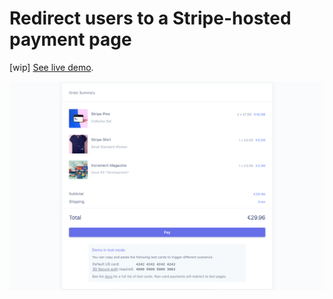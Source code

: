 # Redirect users to a Stripe-hosted payment page



[wip] [See live demo](https://e-commerce-checkout-dot-stripe-flows.appspot.com/).


<img src="./demo.gif" alt="Demo of Stripe Checkout" width="610">


